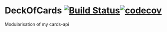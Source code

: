 # DeckOfCards [![Build Status](https://travis-ci.com/heindrichpaul/deckofcards.svg?branch=master)](https://travis-ci.com/heindrichpaul/DeckOfCards)[![codecov](https://codecov.io/gh/heindrichpaul/DeckOfCards/branch/master/graph/badge.svg)](https://codecov.io/gh/heindrichpaul/DeckOfCards)
Modularisation of my cards-api
